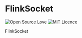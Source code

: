 # FlinkSocket

[![Open Source Love](https://badges.frapsoft.com/os/v1/open-source.svg?v=103)](https://github.com/ellerbrock/open-source-badges/)  [![MIT Licence](https://badges.frapsoft.com/os/mit/mit.svg?v=103)](https://opensource.org/licenses/mit-license.php)

FlinkSocket
